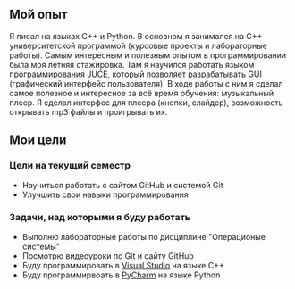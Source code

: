 ## Мой опыт 
Я писал на языках C++ и Python. В основном я занимался на C++ университетской программой (курсовые проекты и лабораторные работы). 
Самым интересным и полезным опытом в программировании была моя летняя стажировка. Там я научился работать языком программирования [JUCE](https://juce.com/), который позволяет разрабатывать GUI (графический интерфейс пользователя). 
В ходе работы с ним я сделал самое полезное и интересное за всё время обучения: музыкальный плеер. Я сделал интерфес для плеера (кнопки, слайдер), возможность открывать mp3 файлы и проигрывать их.
## Мои цели
### Цели на текущий семестр
- Научиться работать с сайтом GitHub и системой Git
- Улучшить свои навыки программирования
### Задачи, над которыми я буду работать
- Выполню лабораторные работы по дисциплине "Операционые системы"
- Посмотрю видеоуроки по Git и сайту GitHub
- Буду программировать в [Visual Studio](https://visualstudio.microsoft.com/ru/) на языке C++
- Буду программирвоать в [PyCharm](https://www.jetbrains.com/ru-ru/pycharm/) на языке Python

